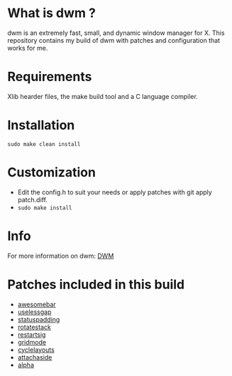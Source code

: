 # What is dwm ?
dwm is an extremely fast, small, and dynamic window manager for X.
This repository contains my build of dwm with patches and configuration that works for me.

# Requirements
Xlib hearder files, the make build tool and a C language compiler.

# Installation
```sudo make clean install```

# Customization
* Edit the config.h to suit your needs or apply patches with git apply patch.diff.
* ```sudo make install```

# Info
For more information on dwm:
[DWM](https://dwm.suckless.org/)

# Patches included in this build
* [awesomebar](https://dwm.suckless.org/patches/awesomebar/)
* [uselessgap](https://dwm.suckless.org/patches/uselessgap/)
* [statuspadding](https://dwm.suckless.org/patches/statuspadding/)
* [rotatestack](https://dwm.suckless.org/patches/rotatestack/)
* [restartsig](https://dwm.suckless.org/patches/restartsig/)
* [gridmode](https://dwm.suckless.org/patches/gridmode/)
* [cyclelayouts](https://dwm.suckless.org/patches/cyclelayouts/)
* [attachaside](https://dwm.suckless.org/patches/attachaside/)
* [alpha](https://dwm.suckless.org/patches/alpha/)
